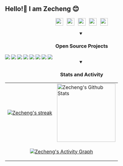 ## Hello!👋 I am Zecheng 😊

<p align="center">
  <a href="https://www.linkedin.com/in/zechengzhang"><img src="https://cdn.jsdelivr.net/npm/simple-icons@3.12.3/icons/linkedin.svg" height="25" /></a>&nbsp;&nbsp;&nbsp;<a href="https://twitter.com/zechengzh"><img src="https://cdn.jsdelivr.net/npm/simple-icons@3.12.3/icons/twitter.svg" height="25" /></a>&nbsp;&nbsp;&nbsp;<a href="https://www.instagram.com/zechengzh"><img src="https://cdn.jsdelivr.net/npm/simple-icons@3.12.3/icons/instagram.svg" height="25" /></a>&nbsp;&nbsp;&nbsp;<a href="https://scholar.google.com/citations?user=COTsaIgAAAAJ&hl=en"><img src="https://cdn.jsdelivr.net/npm/simple-icons@3.12.3/icons/googlescholar.svg" height="25" /></a>&nbsp;&nbsp;&nbsp;<a href="https://github.com/zechengz"><img src="https://cdn.jsdelivr.net/npm/simple-icons@3.12.3/icons/github.svg" height="25" /></a>
</p>

<details open>
  <summary align="center"><h3>Open Source Projects</h3></summary>
  <a href="https://github.com/traceroot-ai/traceroot" target="_blank"><img align="center" src="https://github-readme-stats.vercel.app/api/pin/?username=traceroot-ai&repo=traceroot&theme=telegram"></a>
  <a href="https://github.com/traceroot-ai/traceroot-sdk" target="_blank"><img align="center" src="https://github-readme-stats.vercel.app/api/pin/?username=traceroot-ai&repo=traceroot-sdk&theme=telegram"></a>
  <a href="https://github.com/pyg-team/pytorch_geometric" target="_blank"><img align="center" src="https://github-readme-stats.vercel.app/api/pin/?username=pyg-team&repo=pytorch_geometric&theme=telegram"></a>
  <a href="https://github.com/pyg-team/pytorch-frame" target="_blank"><img align="center" src="https://github-readme-stats.vercel.app/api/pin/?username=pyg-team&repo=pytorch-frame&theme=telegram"></a>
  <a href="https://github.com/snap-stanford/relbench" target="_blank"><img align="center" src="https://github-readme-stats.vercel.app/api/pin/?username=snap-stanford&repo=relbench&theme=telegram"></a>
  <a href="https://github.com/snap-stanford/deepsnap" target="_blank"><img align="center" src="https://github-readme-stats.vercel.app/api/pin/?username=snap-stanford&repo=deepsnap&theme=telegram"></a>
  <a href="https://github.com/camel-ai/camel" target="_blank"><img align="center" src="https://github-readme-stats.vercel.app/api/pin/?username=camel-ai&repo=camel&theme=telegram"></a>
  <a href="https://github.com/camel-ai/crab" target="_blank"><img align="center" src="https://github-readme-stats.vercel.app/api/pin/?username=camel-ai&repo=crab&theme=telegram"></a>
</details>

<details open>
  <summary align="center"><h3>Stats and Activity</h3></summary>
    <table>
    <tr>
        <td>
        <a href="https://github.com/zechengz">
            <img title="Zecheng's GitHub Streak Stats" alt="Zecheng's streak" src="https://github-readme-streak-stats-eight.vercel.app/?user=zechengz&theme=telegram&hide_border=true"/>
        </a>
        </td>
        <td>
        <a href="https://github.com/zechengz">
            <img alt="Zecheng's Github Stats" src="https://github-readme-stats-rouge-ten-78.vercel.app/api?username=zechengz&show_icons=true&include_all_commits=true&count_private=true&theme=react&hide_border=true&bg_color=FFFFFF&title_color=0088CB&icon_color=0088CB&text_color=0088CB" height="192px"/>
        </a>
        </td>
    </tr>
    <tr>
        <td colspan="2" align="center">
        <p align="center">
            <a href="https://github.com/zechengz">
            <img alt="Zecheng's Activity Graph" src="https://github-readme-activity-graph.vercel.app/graph/?username=zechengz&bg_color=FFFFFF&color=0088CB&line=0088CB&point=000000&hide_border=true" />
            </a>
        </p>
        </td>
    </tr>
    </table>
</details>
